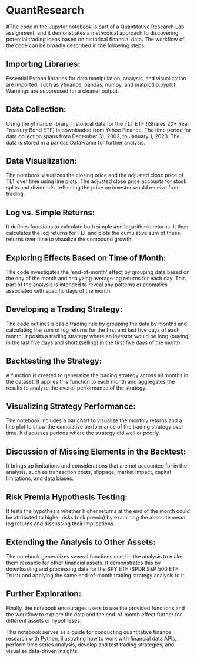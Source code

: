 # QuantResearch

#The code in the Jupyter notebook is part of a Quantitative Research Lab assignment, and it demonstrates a methodical approach to discovering potential trading ideas based on historical financial data. The workflow of the code can be broadly described in the following steps:

## Importing Libraries: 
Essential Python libraries for data manipulation, analysis, and visualization are imported, such as yfinance, pandas, numpy, and matplotlib.pyplot. Warnings are suppressed for a cleaner output.

## Data Collection: 
Using the yfinance library, historical data for the TLT ETF (iShares 20+ Year Treasury Bond ETF) is downloaded from Yahoo Finance. The time period for data collection spans from December 31, 2002, to January 1, 2023. The data is stored in a pandas DataFrame for further analysis.

## Data Visualization: 
The notebook visualizes the closing price and the adjusted close price of TLT over time using line plots. The adjusted close price accounts for stock splits and dividends, reflecting the price an investor would receive from trading.

## Log vs. Simple Returns: 
It defines functions to calculate both simple and logarithmic returns. It then calculates the log returns for TLT and plots the cumulative sum of these returns over time to visualize the compound growth.

## Exploring Effects Based on Time of Month: 
The code investigates the 'end-of-month' effect by grouping data based on the day of the month and analyzing average log returns for each day. This part of the analysis is intended to reveal any patterns or anomalies associated with specific days of the month.

## Developing a Trading Strategy: 
The code outlines a basic trading rule by grouping the data by months and calculating the sum of log returns for the first and last five days of each month. It posits a trading strategy where an investor would be long (buying) in the last five days and short (selling) in the first five days of the month.

## Backtesting the Strategy: 
A function is created to generalize the trading strategy across all months in the dataset. It applies this function to each month and aggregates the results to analyze the overall performance of the strategy.

## Visualizing Strategy Performance: 
The notebook includes a bar chart to visualize the monthly returns and a line plot to show the cumulative performance of the trading strategy over time. It discusses periods where the strategy did well or poorly.

## Discussion of Missing Elements in the Backtest: 
It brings up limitations and considerations that are not accounted for in the analysis, such as transaction costs, slippage, market impact, capital limitations, and data biases.

## Risk Premia Hypothesis Testing: 
It tests the hypothesis whether higher returns at the end of the month could be attributed to higher risks (risk premia) by examining the absolute mean log returns and discussing their implications.

## Extending the Analysis to Other Assets: 
The notebook generalizes several functions used in the analysis to make them reusable for other financial assets. It demonstrates this by downloading and processing data for the SPY ETF (SPDR S&P 500 ETF Trust) and applying the same end-of-month trading strategy analysis to it.

## Further Exploration: 
Finally, the notebook encourages users to use the provided functions and the workflow to explore the data and the end-of-month effect further for different assets or hypotheses.

This notebook serves as a guide for conducting quantitative finance research with Python, illustrating how to work with financial data APIs, perform time series analysis, develop and test trading strategies, and visualize data-driven insights.
